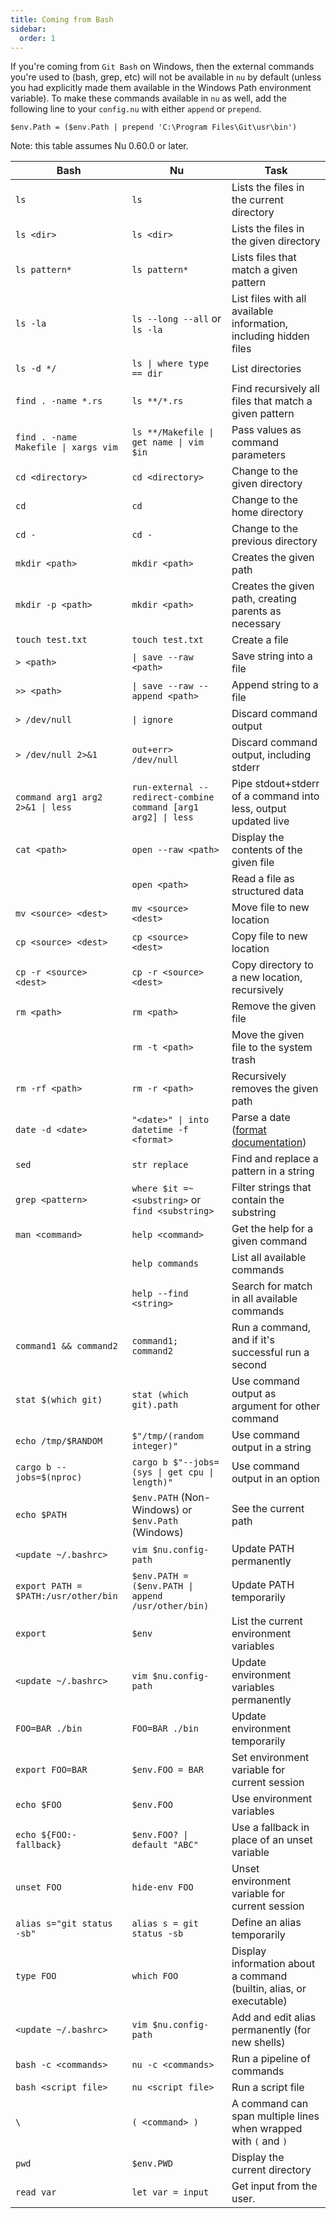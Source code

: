```yaml
---
title: Coming from Bash
sidebar:
  order: 1
---
```


If you're coming from `Git Bash` on Windows, then the external commands you're used to (bash, grep, etc) will not be available in `nu` by default (unless you had explicitly made them available in the Windows Path environment variable).
To make these commands available in `nu` as well, add the following line to your `config.nu` with either `append` or `prepend`.

```nu title="config.nu"
$env.Path = ($env.Path | prepend 'C:\Program Files\Git\usr\bin')
```

Note: this table assumes Nu 0.60.0 or later.

| Bash                                 | Nu                                                            | Task                                                                                                   |
| ------------------------------------ | ------------------------------------------------------------- | ------------------------------------------------------------------------------------------------------ |
| `ls`                                 | `ls`                                                          | Lists the files in the current directory                                                               |
| `ls <dir>`                           | `ls <dir>`                                                    | Lists the files in the given directory                                                                 |
| `ls pattern*`                        | `ls pattern*`                                                 | Lists files that match a given pattern                                                                 |
| `ls -la`                             | `ls --long --all` or `ls -la`                                 | List files with all available information, including hidden files                                      |
| `ls -d */`                           | `ls \| where type == dir`                                     | List directories                                                                                       |
| `find . -name *.rs`                  | `ls **/*.rs`                                                  | Find recursively all files that match a given pattern                                                  |
| `find . -name Makefile \| xargs vim` | `ls **/Makefile \| get name \| vim $in`                       | Pass values as command parameters                                                                      |
| `cd <directory>`                     | `cd <directory>`                                              | Change to the given directory                                                                          |
| `cd`                                 | `cd`                                                          | Change to the home directory                                                                           |
| `cd -`                               | `cd -`                                                        | Change to the previous directory                                                                       |
| `mkdir <path>`                       | `mkdir <path>`                                                | Creates the given path                                                                                 |
| `mkdir -p <path>`                    | `mkdir <path>`                                                | Creates the given path, creating parents as necessary                                                  |
| `touch test.txt`                     | `touch test.txt`                                              | Create a file                                                                                          |
| `> <path>`                           | `\| save --raw <path>`                                        | Save string into a file                                                                                |
| `>> <path>`                          | `\| save --raw --append <path>`                               | Append string to a file                                                                                |
| `> /dev/null`                        | `\| ignore`                                                   | Discard command output                                                                                 |
| `> /dev/null 2>&1`                   | `out+err> /dev/null`                                          | Discard command output, including stderr                                                               |
| `command arg1 arg2 2>&1 \| less`     | `run-external --redirect-combine command [arg1 arg2] \| less` | Pipe stdout+stderr of a command into less, output updated live                                         |
| `cat <path>`                         | `open --raw <path>`                                           | Display the contents of the given file                                                                 |
|                                      | `open <path>`                                                 | Read a file as structured data                                                                         |
| `mv <source> <dest>`                 | `mv <source> <dest>`                                          | Move file to new location                                                                              |
| `cp <source> <dest>`                 | `cp <source> <dest>`                                          | Copy file to new location                                                                              |
| `cp -r <source> <dest>`              | `cp -r <source> <dest>`                                       | Copy directory to a new location, recursively                                                          |
| `rm <path>`                          | `rm <path>`                                                   | Remove the given file                                                                                  |
|                                      | `rm -t <path>`                                                | Move the given file to the system trash                                                                |
| `rm -rf <path>`                      | `rm -r <path>`                                                | Recursively removes the given path                                                                     |
| `date -d <date>`                     | `"<date>" \| into datetime -f <format>`                       | Parse a date ([format documentation](https://docs.rs/chrono/0.4.15/chrono/format/strftime/index.html)) |
| `sed`                                | `str replace`                                                 | Find and replace a pattern in a string                                                                 |
| `grep <pattern>`                     | `where $it =~ <substring>` or `find <substring>`              | Filter strings that contain the substring                                                              |
| `man <command>`                      | `help <command>`                                              | Get the help for a given command                                                                       |
|                                      | `help commands`                                               | List all available commands                                                                            |
|                                      | `help --find <string>`                                        | Search for match in all available commands                                                             |
| `command1 && command2`               | `command1; command2`                                          | Run a command, and if it's successful run a second                                                     |
| `stat $(which git)`                  | `stat (which git).path`                                       | Use command output as argument for other command                                                       |
| `echo /tmp/$RANDOM`                  | `$"/tmp/(random integer)"`                                    | Use command output in a string                                                                         |
| `cargo b --jobs=$(nproc)`            | `cargo b $"--jobs=(sys \| get cpu \| length)"`                | Use command output in an option                                                                        |
| `echo $PATH`                         | `$env.PATH` (Non-Windows) or `$env.Path` (Windows)            | See the current path                                                                                   |
| `<update ~/.bashrc>`                 | `vim $nu.config-path`                                         | Update PATH permanently                                                                                |
| `export PATH = $PATH:/usr/other/bin` | `$env.PATH = ($env.PATH \| append /usr/other/bin)`            | Update PATH temporarily                                                                                |
| `export`                             | `$env`                                                        | List the current environment variables                                                                 |
| `<update ~/.bashrc>`                 | `vim $nu.config-path`                                         | Update environment variables permanently                                                               |
| `FOO=BAR ./bin`                      | `FOO=BAR ./bin`                                               | Update environment temporarily                                                                         |
| `export FOO=BAR`                     | `$env.FOO = BAR`                                              | Set environment variable for current session                                                           |
| `echo $FOO`                          | `$env.FOO`                                                    | Use environment variables                                                                              |
| `echo ${FOO:-fallback}`              | `$env.FOO? \| default "ABC"`                                  | Use a fallback in place of an unset variable                                                           |
| `unset FOO`                          | `hide-env FOO`                                                | Unset environment variable for current session                                                         |
| `alias s="git status -sb"`           | `alias s = git status -sb`                                    | Define an alias temporarily                                                                            |
| `type FOO`                           | `which FOO`                                                   | Display information about a command (builtin, alias, or executable)                                    |
| `<update ~/.bashrc>`                 | `vim $nu.config-path`                                         | Add and edit alias permanently (for new shells)                                                        |
| `bash -c <commands>`                 | `nu -c <commands>`                                            | Run a pipeline of commands                                                                             |
| `bash <script file>`                 | `nu <script file>`                                            | Run a script file                                                                                      |
| `\`                                  | `( <command> )`                                               | A command can span multiple lines when wrapped with `(` and `)`                                        |
| `pwd`                                | `$env.PWD`                                                    | Display the current directory                                                                          |
| `read var`                           | `let var = input`                                             | Get input from the user.                                                                               |
